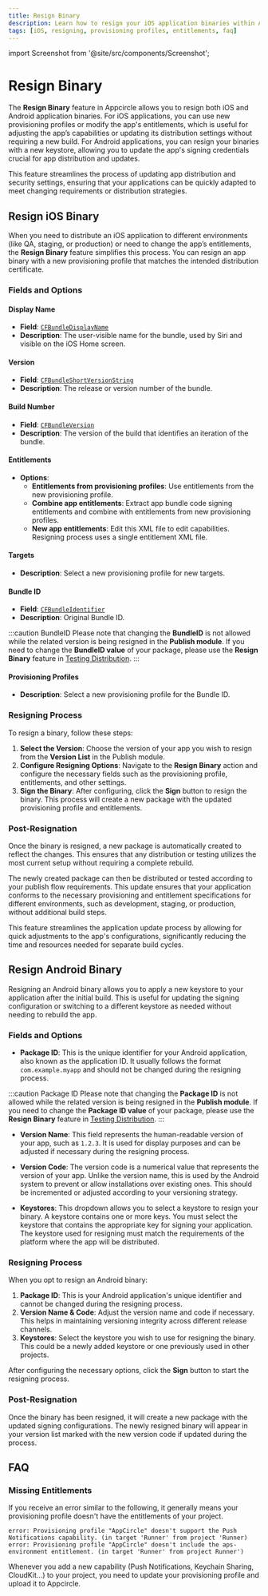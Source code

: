 ```yaml
---
title: Resign Binary
description: Learn how to resign your iOS application binaries within Appcircle to change provisioning profiles or app entitlements.
tags: [iOS, resigning, provisioning profiles, entitlements, faq]
---
```


import Screenshot from '@site/src/components/Screenshot';

# Resign Binary

The **Resign Binary** feature in Appcircle allows you to resign both iOS and Android application binaries. For iOS applications, you can use new provisioning profiles or modify the app's entitlements, which is useful for adjusting the app’s capabilities or updating its distribution settings without requiring a new build. For Android applications, you can resign your binaries with a new keystore, allowing you to update the app's signing credentials crucial for app distribution and updates.

This feature streamlines the process of updating app distribution and security settings, ensuring that your applications can be quickly adapted to meet changing requirements or distribution strategies.

<Screenshot url='https://cdn.appcircle.io/docs/assets/be-3857-pub8.png' />

## Resign iOS Binary

When you need to distribute an iOS application to different environments (like QA, staging, or production) or need to change the app’s entitlements, the **Resign Binary** feature simplifies this process. You can resign an app binary with a new provisioning profile that matches the intended distribution certificate.

### Fields and Options

<Screenshot url='https://cdn.appcircle.io/docs/assets/be-3161-publish-resign.png' />

#### Display Name

- **Field**: [`CFBundleDisplayName`](https://developer.apple.com/documentation/bundleresources/information_property_list/cfbundledisplayname)
- **Description**: The user-visible name for the bundle, used by Siri and visible on the iOS Home screen.

#### Version

- **Field**: [`CFBundleShortVersionString`](https://developer.apple.com/documentation/bundleresources/information_property_list/cfbundleshortversionstring)
- **Description**: The release or version number of the bundle.

#### Build Number

- **Field**: [`CFBundleVersion`](https://developer.apple.com/documentation/bundleresources/information_property_list/cfbundleversion)
- **Description**: The version of the build that identifies an iteration of the bundle.

#### Entitlements

- **Options**:
  - **Entitlements from provisioning profiles**: Use entitlements from the new provisioning profile.
  - **Combine app entitlements**: Extract app bundle code signing entitlements and combine with entitlements from new provisioning profiles.
  - **New app entitlements**: Edit this XML file to edit capabilities. Resigning process uses a single entitlement XML file.

#### Targets

- **Description**: Select a new provisioning profile for new targets.

#### Bundle ID

- **Field**: [`CFBundleIdentifier`](https://developer.apple.com/documentation/bundleresources/information_property_list/cfbundleidentifier)
- **Description**: Original Bundle ID.

:::caution BundleID
Please note that changing the **BundleID** is not allowed while the related version is being resigned in the **Publish module**. If you need to change the **BundleID value** of your package, please use the **Resign Binary** feature in [Testing Distribution](/distribute/platform-specific-guidance/ios/resigning-ios-binaries).
:::

#### Provisioning Profiles

- **Description**: Select a new provisioning profile for the Bundle ID.

### Resigning Process

To resign a binary, follow these steps:

1. **Select the Version**: Choose the version of your app you wish to resign from the **Version List** in the Publish module.
2. **Configure Resigning Options**: Navigate to the **Resign Binary** action and configure the necessary fields such as the provisioning profile, entitlements, and other settings.
3. **Sign the Binary**: After configuring, click the **Sign** button to resign the binary. This process will create a new package with the updated provisioning profile and entitlements.

### Post-Resignation

Once the binary is resigned, a new package is automatically created to reflect the changes. This ensures that any distribution or testing utilizes the most current setup without requiring a complete rebuild.

<Screenshot url='https://cdn.appcircle.io/docs/assets/be-3161-publish-resigned.png' />

The newly created package can then be distributed or tested according to your publish flow requirements. This update ensures that your application conforms to the necessary provisioning and entitlement specifications for different environments, such as development, staging, or production, without additional build steps.

This feature streamlines the application update process by allowing for quick adjustments to the app's configurations, significantly reducing the time and resources needed for separate build cycles.

## Resign Android Binary

Resigning an Android binary allows you to apply a new keystore to your application after the initial build. This is useful for updating the signing configuration or switching to a different keystore as needed without needing to rebuild the app.

### Fields and Options

<Screenshot url='https://cdn.appcircle.io/docs/assets/be-3161-publish-resign-android-option.png' />

- **Package ID**: This is the unique identifier for your Android application, also known as the application ID. It usually follows the format `com.example.myapp` and should not be changed during the resigning process.

:::caution Package ID
Please note that changing the **Package ID** is not allowed while the related version is being resigned in the **Publish module**. If you need to change the **Package ID value** of your package, please use the **Resign Binary** feature in [Testing Distribution](/distribute/platform-specific-guidance/android/resigning-android-binaries).
:::

- **Version Name**: This field represents the human-readable version of your app, such as `1.2.3`. It is used for display purposes and can be adjusted if necessary during the resigning process.

- **Version Code**: The version code is a numerical value that represents the version of your app. Unlike the version name, this is used by the Android system to prevent or allow installations over existing ones. This should be incremented or adjusted according to your versioning strategy.

- **Keystores**: This dropdown allows you to select a keystore to resign your binary. A keystore contains one or more keys. You must select the keystore that contains the appropriate key for signing your application. The keystore used for resigning must match the requirements of the platform where the app will be distributed.

### Resigning Process

When you opt to resign an Android binary:

1. **Package ID**: This is your Android application's unique identifier and cannot be changed during the resigning process.
2. **Version Name & Code**: Adjust the version name and code if necessary. This helps in maintaining versioning integrity across different release channels.
3. **Keystores**: Select the keystore you wish to use for resigning the binary. This could be a newly added keystore or one previously used in other projects.

After configuring the necessary options, click the **Sign** button to start the resigning process.

### Post-Resignation

Once the binary has been resigned, it will create a new package with the updated signing configurations. The newly resigned binary will appear in your version list marked with the new version code if updated during the process.

<Screenshot url='https://cdn.appcircle.io/docs/assets/be-3161-publish-android-after-resign.png' />

## FAQ

### Missing Entitlements

If you receive an error similar to the following, it generally means your provisioning profile doesn't have the entitlements of your project.

```
error: Provisioning profile "AppCircle" doesn't support the Push Notifications capability. (in target 'Runner' from project 'Runner)
error: Provisioning profile "AppCircle" doesn't include the aps-environment entitlement. (in target 'Runner' from project Runner')
```

Whenever you add a new capability (Push Notifications, Keychain Sharing, CloudKit...) to your project, you need to update your provisioning profile and upload it to Appcircle.

